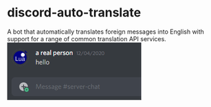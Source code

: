 # discord-auto-translate
A bot that automatically translates foreign messages into English with support for a range of common translation API services.
![Example GIF](ol0RQNo1kM.gif)
